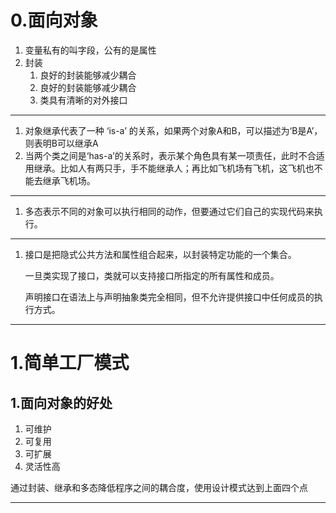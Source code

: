 # 0.面向对象

1. 变量私有的叫字段，公有的是属性
2. 封装
   1. 良好的封装能够减少耦合
   2. 良好的封装能够减少耦合
   3. 类具有清晰的对外接口

---

1. 对象继承代表了一种 ‘is-a’ 的关系，如果两个对象A和B，可以描述为‘B是A’，则表明B可以继承A
2. 当两个类之间是‘has-a’的关系时，表示某个角色具有某一项责任，此时不合适用继承。比如人有两只手，手不能继承人；再比如飞机场有飞机，这飞机也不能去继承飞机场。

---

1. 多态表示不同的对象可以执行相同的动作，但要通过它们自己的实现代码来执行。

---

1. 接口是把隐式公共方法和属性组合起来，以封装特定功能的一个集合。

   一旦类实现了接口，类就可以支持接口所指定的所有属性和成员。

   声明接口在语法上与声明抽象类完全相同，但不允许提供接口中任何成员的执行方式。

---

# 1.简单工厂模式

## 1.面向对象的好处

1. 可维护
2. 可复用
3. 可扩展
4. 灵活性高

通过封装、继承和多态降低程序之间的耦合度，使用设计模式达到上面四个点

---